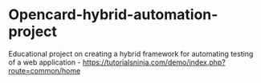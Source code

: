 # Opencard-hybrid-automation-project
Educational project on creating a hybrid framework for automating testing of a web application - 
https://tutorialsninja.com/demo/index.php?route=common/home
